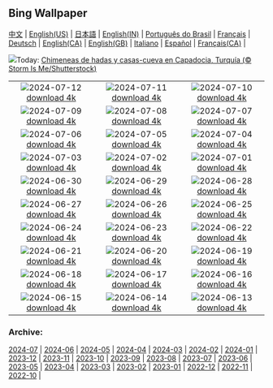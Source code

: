 ## Bing Wallpaper
[中文](README.md) |                     [English(US)](en-US.md) |                     [日本語](ja-JP.md) |                     [English(IN)](en-IN.md) |                     [Português do Brasil](pt-BR.md) |                     [Français](fr-FR.md) |                     [Deutsch](de-DE.md) |                     [English(CA)](en-CA.md) |                     [English(GB)](en-GB.md) |                     [Italiano](it-IT.md) |                     [Español](es-ES.md) |                     [Français(CA)](fr-CA.md) |                    

![](https://www.bing.com/th?id=OHR.CappadociaRocks_ES-ES4124443837_UHD.jpg&w=1000)Today: [Chimeneas de hadas y casas-cueva en Capadocia, Turquía (© Storm Is Me/Shutterstock)](https://www.bing.com/th?id=OHR.CappadociaRocks_ES-ES4124443837_UHD.jpg)

|      |      |      |
| :----: | :----: | :----: |
|![](https://www.bing.com/th?id=OHR.RainierWildflowers_ES-ES3642335933_UHD.jpg&pid=hp&w=384&h=216&rs=1&c=4)2024-07-12 [download 4k](https://www.bing.com/th?id=OHR.RainierWildflowers_ES-ES3642335933_UHD.jpg)|![](https://www.bing.com/th?id=OHR.GangiSicily_ES-ES2394496656_UHD.jpg&pid=hp&w=384&h=216&rs=1&c=4)2024-07-11 [download 4k](https://www.bing.com/th?id=OHR.GangiSicily_ES-ES2394496656_UHD.jpg)|![](https://www.bing.com/th?id=OHR.CollaredAracari_ES-ES2235219577_UHD.jpg&pid=hp&w=384&h=216&rs=1&c=4)2024-07-10 [download 4k](https://www.bing.com/th?id=OHR.CollaredAracari_ES-ES2235219577_UHD.jpg)|
|![](https://www.bing.com/th?id=OHR.TalampayaNP_ES-ES2038373529_UHD.jpg&pid=hp&w=384&h=216&rs=1&c=4)2024-07-09 [download 4k](https://www.bing.com/th?id=OHR.TalampayaNP_ES-ES2038373529_UHD.jpg)|![](https://www.bing.com/th?id=OHR.NorwayBlueberries_ES-ES1837982963_UHD.jpg&pid=hp&w=384&h=216&rs=1&c=4)2024-07-08 [download 4k](https://www.bing.com/th?id=OHR.NorwayBlueberries_ES-ES1837982963_UHD.jpg)|![](https://www.bing.com/th?id=OHR.YenBaiTerraces_ES-ES1614645936_UHD.jpg&pid=hp&w=384&h=216&rs=1&c=4)2024-07-07 [download 4k](https://www.bing.com/th?id=OHR.YenBaiTerraces_ES-ES1614645936_UHD.jpg)|
|![](https://www.bing.com/th?id=OHR.ConwyRiver_ES-ES1249409412_UHD.jpg&pid=hp&w=384&h=216&rs=1&c=4)2024-07-06 [download 4k](https://www.bing.com/th?id=OHR.ConwyRiver_ES-ES1249409412_UHD.jpg)|![](https://www.bing.com/th?id=OHR.NoahBeach_ES-ES8857323555_UHD.jpg&pid=hp&w=384&h=216&rs=1&c=4)2024-07-05 [download 4k](https://www.bing.com/th?id=OHR.NoahBeach_ES-ES8857323555_UHD.jpg)|![](https://www.bing.com/th?id=OHR.ZaharaDeLaSierra_ES-ES8451895973_UHD.jpg&pid=hp&w=384&h=216&rs=1&c=4)2024-07-04 [download 4k](https://www.bing.com/th?id=OHR.ZaharaDeLaSierra_ES-ES8451895973_UHD.jpg)|
|![](https://www.bing.com/th?id=OHR.MeerkatManor_ES-ES8008983955_UHD.jpg&pid=hp&w=384&h=216&rs=1&c=4)2024-07-03 [download 4k](https://www.bing.com/th?id=OHR.MeerkatManor_ES-ES8008983955_UHD.jpg)|![](https://www.bing.com/th?id=OHR.ItalicaRuins_ES-ES6907151535_UHD.jpg&pid=hp&w=384&h=216&rs=1&c=4)2024-07-02 [download 4k](https://www.bing.com/th?id=OHR.ItalicaRuins_ES-ES6907151535_UHD.jpg)|![](https://www.bing.com/th?id=OHR.FisgardLighthouse_ES-ES6235120426_UHD.jpg&pid=hp&w=384&h=216&rs=1&c=4)2024-07-01 [download 4k](https://www.bing.com/th?id=OHR.FisgardLighthouse_ES-ES6235120426_UHD.jpg)|
|![](https://www.bing.com/th?id=OHR.UbudBali_ES-ES5927593831_UHD.jpg&pid=hp&w=384&h=216&rs=1&c=4)2024-06-30 [download 4k](https://www.bing.com/th?id=OHR.UbudBali_ES-ES5927593831_UHD.jpg)|![](https://www.bing.com/th?id=OHR.TourCorsica_ES-ES5232054569_UHD.jpg&pid=hp&w=384&h=216&rs=1&c=4)2024-06-29 [download 4k](https://www.bing.com/th?id=OHR.TourCorsica_ES-ES5232054569_UHD.jpg)|![](https://www.bing.com/th?id=OHR.PrideMadrid_ES-ES8204092682_UHD.jpg&pid=hp&w=384&h=216&rs=1&c=4)2024-06-28 [download 4k](https://www.bing.com/th?id=OHR.PrideMadrid_ES-ES8204092682_UHD.jpg)|
|![](https://www.bing.com/th?id=OHR.FlorenceDuomo_ES-ES9598633460_UHD.jpg&pid=hp&w=384&h=216&rs=1&c=4)2024-06-27 [download 4k](https://www.bing.com/th?id=OHR.FlorenceDuomo_ES-ES9598633460_UHD.jpg)|![](https://www.bing.com/th?id=OHR.CardinalfishAnemone_ES-ES9348160649_UHD.jpg&pid=hp&w=384&h=216&rs=1&c=4)2024-06-26 [download 4k](https://www.bing.com/th?id=OHR.CardinalfishAnemone_ES-ES9348160649_UHD.jpg)|![](https://www.bing.com/th?id=OHR.FireWave_ES-ES9125556493_UHD.jpg&pid=hp&w=384&h=216&rs=1&c=4)2024-06-25 [download 4k](https://www.bing.com/th?id=OHR.FireWave_ES-ES9125556493_UHD.jpg)|
|![](https://www.bing.com/th?id=OHR.FloresIsland_ES-ES8971100389_UHD.jpg&pid=hp&w=384&h=216&rs=1&c=4)2024-06-24 [download 4k](https://www.bing.com/th?id=OHR.FloresIsland_ES-ES8971100389_UHD.jpg)|![](https://www.bing.com/th?id=OHR.SanJuanMenorca_ES-ES8672078305_UHD.jpg&pid=hp&w=384&h=216&rs=1&c=4)2024-06-23 [download 4k](https://www.bing.com/th?id=OHR.SanJuanMenorca_ES-ES8672078305_UHD.jpg)|![](https://www.bing.com/th?id=OHR.BrazilRainforest_ES-ES7948660330_UHD.jpg&pid=hp&w=384&h=216&rs=1&c=4)2024-06-22 [download 4k](https://www.bing.com/th?id=OHR.BrazilRainforest_ES-ES7948660330_UHD.jpg)|
|![](https://www.bing.com/th?id=OHR.LewaGiraffe_ES-ES7726305144_UHD.jpg&pid=hp&w=384&h=216&rs=1&c=4)2024-06-21 [download 4k](https://www.bing.com/th?id=OHR.LewaGiraffe_ES-ES7726305144_UHD.jpg)|![](https://www.bing.com/th?id=OHR.KokinoMacedonia_ES-ES7264523423_UHD.jpg&pid=hp&w=384&h=216&rs=1&c=4)2024-06-20 [download 4k](https://www.bing.com/th?id=OHR.KokinoMacedonia_ES-ES7264523423_UHD.jpg)|![](https://www.bing.com/th?id=OHR.SuperyachtCupPalma_ES-ES7519747010_UHD.jpg&pid=hp&w=384&h=216&rs=1&c=4)2024-06-19 [download 4k](https://www.bing.com/th?id=OHR.SuperyachtCupPalma_ES-ES7519747010_UHD.jpg)|
|![](https://www.bing.com/th?id=OHR.LupinIceland_ES-ES4150475711_UHD.jpg&pid=hp&w=384&h=216&rs=1&c=4)2024-06-18 [download 4k](https://www.bing.com/th?id=OHR.LupinIceland_ES-ES4150475711_UHD.jpg)|![](https://www.bing.com/th?id=OHR.HummingThistle_ES-ES3882279359_UHD.jpg&pid=hp&w=384&h=216&rs=1&c=4)2024-06-17 [download 4k](https://www.bing.com/th?id=OHR.HummingThistle_ES-ES3882279359_UHD.jpg)|![](https://www.bing.com/th?id=OHR.KillikRiverAlaska_ES-ES6266165210_UHD.jpg&pid=hp&w=384&h=216&rs=1&c=4)2024-06-16 [download 4k](https://www.bing.com/th?id=OHR.KillikRiverAlaska_ES-ES6266165210_UHD.jpg)|
|![](https://www.bing.com/th?id=OHR.NazareWave_ES-ES3451063756_UHD.jpg&pid=hp&w=384&h=216&rs=1&c=4)2024-06-15 [download 4k](https://www.bing.com/th?id=OHR.NazareWave_ES-ES3451063756_UHD.jpg)|![](https://www.bing.com/th?id=OHR.PeggysCove_ES-ES2898736491_UHD.jpg&pid=hp&w=384&h=216&rs=1&c=4)2024-06-14 [download 4k](https://www.bing.com/th?id=OHR.PeggysCove_ES-ES2898736491_UHD.jpg)|![](https://www.bing.com/th?id=OHR.RegistanUzbekistan_ES-ES3215569621_UHD.jpg&pid=hp&w=384&h=216&rs=1&c=4)2024-06-13 [download 4k](https://www.bing.com/th?id=OHR.RegistanUzbekistan_ES-ES3215569621_UHD.jpg)|


### Archive:
[2024-07](archive/es-ES/202407/README.md) | [2024-06](archive/es-ES/202406/README.md) | [2024-05](archive/es-ES/202405/README.md) | [2024-04](archive/es-ES/202404/README.md) | [2024-03](archive/es-ES/202403/README.md) | [2024-02](archive/es-ES/202402/README.md) | [2024-01](archive/es-ES/202401/README.md) | [2023-12](archive/es-ES/202312/README.md) | [2023-11](archive/es-ES/202311/README.md) | [2023-10](archive/es-ES/202310/README.md) | [2023-09](archive/es-ES/202309/README.md) | [2023-08](archive/es-ES/202308/README.md) | [2023-07](archive/es-ES/202307/README.md) | [2023-06](archive/es-ES/202306/README.md) | [2023-05](archive/es-ES/202305/README.md) | [2023-04](archive/es-ES/202304/README.md) | [2023-03](archive/es-ES/202303/README.md) | [2023-02](archive/es-ES/202302/README.md) | [2023-01](archive/es-ES/202301/README.md) | [2022-12](archive/es-ES/202212/README.md) | [2022-11](archive/es-ES/202211/README.md) | [2022-10](archive/es-ES/202210/README.md) | 